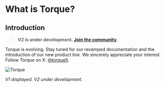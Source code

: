 # What is Torque?

## Introduction

> **V2 is under development. [Join the community](https://t.me/torquefi).**

Torque is evolving. Stay tuned for our revamped documentation and the introduction of our new product line. We sincerely appreciate your interest. Follow Torque on X: [@torquefi](https://x.com/torquefi).

![Torque](/gitbook/assets/torque-system.png)
<p style={{ textAlign: 'center', opacity: 0.5, marginTop: '-6px' }}>
  <em>V1 displayed. V2 under development.</em>
</p>
